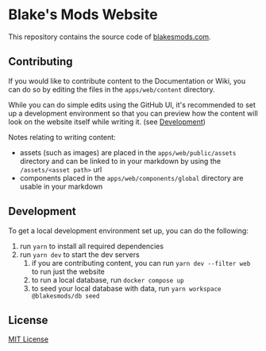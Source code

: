 # Blake's Mods Website

This repository contains the source code of [blakesmods.com](https://blakesmods.com).

## Contributing

If you would like to contribute content to the Documentation or Wiki, you can do so by editing the files in the `apps/web/content` directory. 

While you can do simple edits using the GitHub UI, it's recommended to set up a development environment so that you can preview how the content will look on the website itself while writing it. (see [Development](#development))

Notes relating to writing content:
- assets (such as images) are placed in the `apps/web/public/assets` directory and can be linked to in your markdown by using the `/assets/<asset path>` url
- components placed in the `apps/web/components/global` directory are usable in your markdown

## Development

To get a local development environment set up, you can do the following:

1. run `yarn` to install all required dependencies
2. run `yarn dev` to start the dev servers
   1. if you are contributing content, you can run `yarn dev --filter web` to run just the website
   2. to run a local database, run `docker compose up`
   3. to seed your local database with data, run `yarn workspace @blakesmods/db seed`

## License

[MIT License](./LICENSE)
